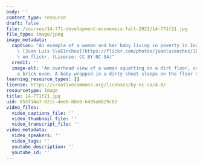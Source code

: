 ```yaml
---
body: ''
content_type: resource
draft: false
file: /courses/14-771-development-economics-fall-2021/14-771f21.jpg
file_type: image/jpeg
image_metadata:
  caption: "An example of a woman and her baby living in poverty in India. Image by\
    \ [Juan Luis S\xE1nchez](https://flickr.com/photos/juanlusanchez/10496946943/in/photolist-gZzABR-R7FGEn-GrT2tQ-8KExtS-aPh84F-Rig2ix-8KBtK2-Q1P6iG-wLToNy-gZyGjL-b4nAgR-EJo8aC-EJo82S-EjzdDu-gZyXyx-HjgYrk-EJo7F1-gZyvG5-ECtTfn-ELGabc-ReQH4o-DNYq6q-cfwG6N-nqqDL9-rTio6b-k9P1E6-gZyjic-9C2wNF-gZxNsF-bDYM3P-gZxYWW-RBKPLV-gZyU9g-7KnfqZ-gZzccp-gZyS2J-pfDm-gZxG2A-PvtV-bgVmNF-8dqTyw-9sFaMg-gZxVhm-RijjDZ-9w7mM8-6BjZtS-v8N7i-99SnA5-aBds7L-gZyAXW)\
    \ on flickr. (License: CC BY-NC-SA)"
  credit: ''
  image-alt: 'An overhead view of a woman squatting on a dirt floor, cooking over
    a brick oven. A baby wrapped in a dirty sheet sleeps on the floor nearby. '
learning_resource_types: []
license: https://creativecommons.org/licenses/by-nc-sa/4.0/
resourcetype: Image
title: 14-771f21.jpg
uid: 055f14a7-821c-4ee0-80e8-6495a8829c82
video_files:
  video_captions_file: ''
  video_thumbnail_file: ''
  video_transcript_file: ''
video_metadata:
  video_speakers: ''
  video_tags: ''
  youtube_description: ''
  youtube_id: ''
---
```

